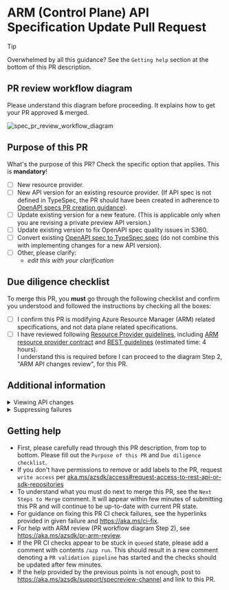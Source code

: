# ARM (Control Plane) API Specification Update Pull Request 

> [!TIP]
> Overwhelmed by all this guidance? See the `Getting help` section at the bottom of this PR description.

## PR review workflow diagram

Please understand this diagram before proceeding. It explains how to get your PR approved & merged.

![spec_pr_review_workflow_diagram](https://github.com/Azure/azure-rest-api-specs/assets/4429827/5bb5e7ce-8aff-4dbb-a3f8-0d9b68fef5b1)

## Purpose of this PR

What's the purpose of this PR? Check the specific option that applies. This is **mandatory**!

  - [ ] New resource provider.
  - [ ] New API version for an existing resource provider. (If API spec is not defined in TypeSpec, the PR should have been created in adherence to [OpenAPI specs PR creation guidance](https://aka.ms/azsdkdocs/createopenapispec)).
  - [ ] Update existing version for a new feature. (This is applicable only when you are revising a private preview API version.)
  - [ ] Update existing version to fix OpenAPI spec quality issues in S360.
  - [ ] Convert existing [OpenAPI spec to TypeSpec spec](https://azure.github.io/typespec-azure/docs/next/category/convert-swagger-to-typespec) (do not combine this with implementing changes for a new API version).
  - [ ] Other, please clarify:
    - _edit this with your clarification_

## Due diligence checklist

To merge this PR, you **must** go through the following checklist and confirm you understood 
and followed the instructions by checking all the boxes:

- [ ] I confirm this PR is modifying Azure Resource Manager (ARM) related specifications, and not data plane related specifications.
- [ ] I have reviewed following [Resource Provider guidelines](https://aka.ms/rpguidelines), including
  [ARM resource provider contract](https://aka.ms/azurerpc) and
  [REST guidelines](https://github.com/microsoft/api-guidelines/blob/vNext/azure/Guidelines.md) (estimated time: 4 hours).  
  I understand this is required before I can proceed to the diagram Step 2, "ARM API changes review", for this PR.

## Additional information

<details>
<summary> Viewing API changes</summary>

For convenient view of the API changes made by this PR, refer to the URLs provided in the table 
in the `Generated ApiView` comment added to this PR. You can use ApiView to show API versions diff. 

</details>
<details>
<summary>Suppressing failures</summary>

If one or multiple validation error/warning suppression(s) is detected in your PR, please follow the 
[suppressions guide](https://aka.ms/azsdk/pr-suppressions) to get approval.

</details>

## Getting help

- First, please carefully read through this PR description, from top to bottom. Please fill out the `Purpose of this PR` and `Due diligence checklist`.
- If you don't have permissions to remove or add labels to the PR, request `write access` per [aka.ms/azsdk/access#request-access-to-rest-api-or-sdk-repositories](https://aka.ms/azsdk/access#request-access-to-rest-api-or-sdk-repositories")
- To understand what you must do next to merge this PR, see the `Next Steps to Merge` comment. It will appear within few minutes of submitting this PR and will continue to be up-to-date with current PR state.
- For guidance on fixing this PR CI check failures, see the hyperlinks provided in given failure 
  and https://aka.ms/ci-fix.
- For help with ARM review (PR workflow diagram Step 2), see https://aka.ms/azsdk/pr-arm-review.
- If the PR CI checks appear to be stuck in `queued` state, please add a comment with contents `/azp run`.
  This should result in a new comment denoting a `PR validation pipeline` has started and the checks should be updated after few minutes.
- If the help provided by the previous points is not enough, post to https://aka.ms/azsdk/support/specreview-channel and link to this PR.
